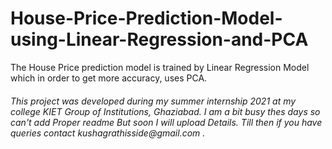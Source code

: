 # House-Price-Prediction-Model-using-Linear-Regression-and-PCA
The House Price prediction model is trained by Linear Regression Model which in order to get more accuracy, uses PCA. 
<h6>This project was developed during my summer internship 2021 at my college KIET Group of Institutions, Ghaziabad. I am a bit busy thes days so can't add Proper readme But soon I will upload Details. Till then if you have queries contact kushagrathisside@gmail.com .</h6>
